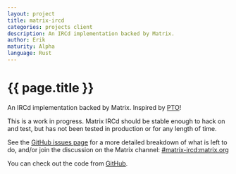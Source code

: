 ```yaml
---
layout: project
title: matrix-ircd
categories: projects client
description: An IRCd implementation backed by Matrix.
author: Erik
maturity: Alpha
language: Rust
---
```


# {{ page.title }}
An IRCd implementation backed by Matrix. Inspired by [PTO](./pto.html)!

This is a work in progress. Matrix IRCd should be stable enough to hack on and test, but has not been tested in production or for any length of time.

See the [GitHub issues page](https://github.com/matrix-org/matrix-ircd/issues) for a more detailed breakdown of what is left to do, and/or join the discussion on the Matrix channel: [#matrix-ircd:matrix.org](https://matrix.to/#/#matrix-ircd:matrix.org)

You can check out the code from [GitHub](https://github.com/matrix-org/matrix-ircd).
